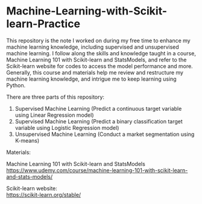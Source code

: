 # Machine-Learning-with-Scikit-learn-Practice

This repository is the note I worked on during my free time to enhance my machine learning knowledge, including supervised and unsupervised machine learning. I follow along the skills and knowledge taught in a course, Machine Learning 101 with Scikit-learn and StatsModels, and refer to the Scikit-learn website for codes to access the model performance and more. Generally, this course and materials help me review and restructure my machine learning knowledge, and intrigue me to keep learning using Python. <br>

There are three parts of this repository: <br>
1) Supervised Machine Learning (Predict a continuous target variable using Linear Regression model)<br>
2) Supervised Machine Learning (Predict a binary classification target variable using Logistic Regression model)<br>
3) Unsupervised Machine Learning (Conduct a market segmentation using K-means) <br>

Materials:<br>

Machine Learning 101 with Scikit-learn and StatsModels<br>
https://www.udemy.com/course/machine-learning-101-with-scikit-learn-and-stats-models/ <br>

Scikit-learn website:<br>
https://scikit-learn.org/stable/

